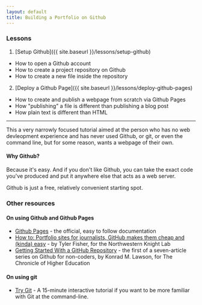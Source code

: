 ```yaml
---
layout: default
title: Building a Portfolio on Github
---
```



### Lessons

1. [Setup Github]({{ site.baseurl }}/lessons/setup-github)
  - How to open a Github account
  - How to create a project repository on Github
  - How to create a new file inside the repository

2. [Deploy a Github Page]({{ site.baseurl }}/lessons/deploy-github-pages)
  - How to create and publish a webpage from scratch via Github Pages
  - How "publishing" a file is different than publishing a blog post
  - How plain text is different than HTML



-------------

This a very narrowly focused tutorial aimed at the person who has no web devleopment experience and has never used Github, or git, or even the command line, but for some reason, wants a webpage of their own.


####  Why Github?

Because it's easy. And if you don't like Github, you can take the exact code you've produced and put it anywhere else that acts as a web server.

Github is just a free, relatively convenient starting spot.

<!-- 
## Minimal Github

I think Github's a great service, something that has done an unimaginable amount in spreading information and good concepts.

But this is not a tutorial on how to use Github. If Github, or git, was relevant to your current life, you'd be using it by now, or at least have enough sense to read a proper tutorial.

This is a tutorial on basic Web concepts and creation. Github is merely the host, and we are the parasites. All this talk of pull requests, diffs, colalboration,etc. are nice, but again, if we needed that.

Github is used because of specific features that prevent us from having to do anything more technical than point-and-click. This is not my personal philosophy, of course, but I also think it's foolish to learn something you don't know that you need.
 -->


<!-- 

3. [Github Pages Auto](TK)
  - An (optional) tour of Github Pages pre-built, autogenerated web page templates
  - A (optional) brief tour of Markdown
  - Practical experience with the concept of "separation of content from display"

4. [Clone, Edit, Commit, and Push](TK)
  - How to install the Github desktop app (for Mac and Win)
  - How to use your own operating system to manage and edit your webpage project files
  - How to commit and "push" new changes and edits to your online Github repo
  - How to add new, non-text files to your Github repo

5. [Creating a Portfolio](TK)
  - How to edit HTML, JavaScript, and CSS files
  - How to tweak and test things you have no clue about

6. [Off-Github](TK)
  - Basic git concepts
  - How to collaborate with others
  - How to customize a web domain
  - How to move off of Github

7. [Templating](TK)
  - How to not repeat yourself
 -->

<!-- 
3. [Clone, Edit, Commit, and Push]({{ site.baseurl }}/lessons/clone-github-pages-repo)
4. [Remove, Rebuild, and Recommit]({{ site.baseurl }}/lessons/remove-rebuild-recommit)
 -->


### Other resources

#### On using Github and Github Pages

- [Github Pages](http://pages.github.com/) - the official, easy to follow documentation
- [How to: Portfolio sites for journalists, GitHub makes them cheap and (kinda) easy](http://knightlab.northwestern.edu/2013/08/02/how-to-portfolio-sites-for-journalists-github-makes-em-cheap-and-kinda-easy/) - by Tyler Fisher, for the Northwestern Knight Lab
- [Getting Started With a GitHub Repository](http://chronicle.com/blogs/profhacker/getting-started-with-a-github-repository/47393) - the first of a seven-article series on Github for non-coders, by Konrad M. Lawson, for The Chronicle of Higher Education


#### On using git

- [Try Git](http://try.github.io/levels/1/challenges/1) - A 15-minute interactive tutorial if you want to be more familiar with Git at the command-line.
